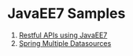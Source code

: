 # JavaEE7 Samples

1. [Restful APIs using JavaEE7](https://github.com/stsourdos/java-examples/blob/master/JavaEE7RestWF)
2. [Spring Multiple Datasources](https://github.com/stsourdos/java-examples/blob/master/spring-multiple-datasource)

